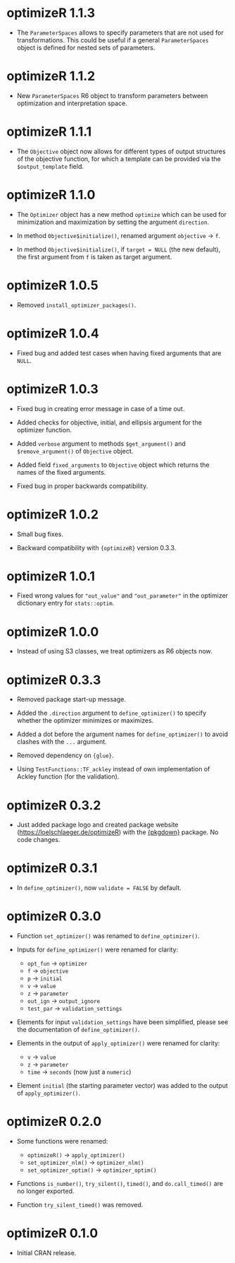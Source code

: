 # optimizeR 1.1.3

* The `ParameterSpaces` allows to specify parameters that are not used for transformations. This could be useful if a general `ParameterSpaces` object is defined for nested sets of parameters.

# optimizeR 1.1.2

* New `ParameterSpaces` R6 object to transform parameters between optimization and interpretation space.

# optimizeR 1.1.1

* The `Objective` object now allows for different types of output structures of the objective function, for which a template can be provided via the `$output_template` field.

# optimizeR 1.1.0

* The `Optimizer` object has a new method `optimize` which can be used for minimization and maximization by setting the argument `direction`.

* In method `Objective$initialize()`, renamed argument `objective` -> `f`.

* In method `Objective$initialize()`, if `target = NULL` (the new default), the first argument from `f` is taken as target argument.

# optimizeR 1.0.5

* Removed `install_optimizer_packages()`.

# optimizeR 1.0.4

* Fixed bug and added test cases when having fixed arguments that are `NULL`.

# optimizeR 1.0.3

* Fixed bug in creating error message in case of a time out.

* Added checks for objective, initial, and ellipsis argument for the optimizer function.

* Added `verbose` argument to methods `$get_argument()` and `$remove_argument()` of `Objective` object.

* Added field `fixed_arguments` to `Objective` object which returns the names of the fixed arguments.

* Fixed bug in proper backwards compatibility.

# optimizeR 1.0.2

* Small bug fixes.

* Backward compatibility with `{optimizeR}` version 0.3.3.

# optimizeR 1.0.1

* Fixed wrong values for `"out_value"` and `"out_parameter"` in the optimizer dictionary entry for `stats::optim`.

# optimizeR 1.0.0

* Instead of using S3 classes, we treat optimizers as R6 objects now.

# optimizeR 0.3.3

* Removed package start-up message.

* Added the `.direction` argument to `define_optimizer()` to specify whether the optimizer minimizes or maximizes.

* Added a dot before the argument names for `define_optimizer()` to avoid clashes with the `...` argument.

* Removed dependency on `{glue}`.

* Using `TestFunctions::TF_ackley` instead of own implementation of Ackley function (for the validation).

# optimizeR 0.3.2

* Just added package logo and created package website (https://loelschlaeger.de/optimizeR) with the [{pkgdown}](https://pkgdown.r-lib.org/) package. No code changes.

# optimizeR 0.3.1

* In `define_optimizer()`, now `validate = FALSE` by default.

# optimizeR 0.3.0

* Function `set_optimizer()` was renamed to `define_optimizer()`.

* Inputs for `define_optimizer()` were renamed for clarity:
  
  * `opt_fun` -> `optimizer`
  * `f` -> `objective`
  * `p` -> `initial`
  * `v` -> `value`
  * `z` -> `parameter`
  * `out_ign` -> `output_ignore`
  * `test_par` -> `validation_settings`
  
* Elements for input `validation_settings` have been simplified, please see the documentation of `define_optimizer()`.

* Elements in the output of `apply_optimizer()` were renamed for clarity:

  * `v` -> `value` 
  * `z` -> `parameter`
  * `time` -> `seconds` (now just a `numeric`) 
  
* Element `initial` (the starting parameter vector) was added to the output of `apply_optimizer()`.

# optimizeR 0.2.0

* Some functions were renamed:

  * `optimizeR()` -> `apply_optimizer()`
  * `set_optimizer_nlm()` -> `optimizer_nlm()`
  * `set_optimizer_optim()` -> `optimizer_optim()`

* Functions `is_number()`, `try_silent()`, `timed()`, and `do.call_timed()` are no longer exported.

* Function `try_silent_timed()` was removed.

# optimizeR 0.1.0

* Initial CRAN release.
